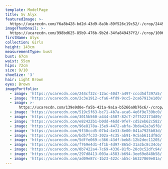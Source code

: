 ```yaml
---
template: ModelPage
title: Sv Alyx
featuredImage: >-
  https://ucarecdn.com/f6a8b428-bd2d-43d9-8a3b-89f526c19c52/-/crop/2449x1427/0,70/-/preview/
imageThumbnail: >-
  https://ucarecdn.com/998bd625-85b9-476b-9b2d-34fa849437f2/-/crop/1006x1370/19,0/-/preview/
firstName: Alyx
collection: Girls
height: 143cm
measurementType: bust
bust: 67cm
waist: 55cm
hips: 72cm
size: 9/10
shoeSize: '3'
hair: Light Brown
eyes: Brown
imagePortfolio:
  - image: 'https://ucarecdn.com/244cf32c-12ac-40d7-a497-cccd5df397a5/'
  - image: 'https://ucarecdn.com/2c3e1912-cfa6-4fd9-9cc5-2ca67913e1d0/'
  - image: >-
      https://ucarecdn.com/139e9d0e-fa5b-421a-9a1a-b5266a9b76c6/-/crop/1170x1276/0,334/-/preview/
  - image: 'https://ucarecdn.com/519c5f63-bc71-4b7a-aca6-4e6f9e739bc0/'
  - image: 'https://ucarecdn.com/3015b560-a444-4507-82c7-2f7522173d89/'
  - image: 'https://ucarecdn.com/e82422b1-b0dd-46dd-9fe7-cd52eb62c582/'
  - image: 'https://ucarecdn.com/96e8178a-15e9-4472-abfa-3bda42a3a5f8/'
  - image: 'https://ucarecdn.com/9f30ccd5-07b4-4e33-8e00-041a7925b03d/'
  - image: 'https://ucarecdn.com/bd57fc33-302a-4c35-ab91-9c5ab611df8d/'
  - image: 'https://ucarecdn.com/5dffe069-c366-43df-beb8-12b2dec11205/'
  - image: 'https://ucarecdn.com/f769e4d1-4f1b-4d97-865d-31a3bc8c34c6/'
  - image: 'https://ucarecdn.com/0b7422a4-7c69-4336-81fb-20c0c52dfc94/'
  - image: 'https://ucarecdn.com/297d8413-003a-4583-b694-3ee69e848b58/'
  - image: 'https://ucarecdn.com/ad09e87c-1b23-422c-ab5c-b6327869e81a/'
---
```


